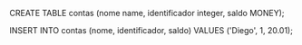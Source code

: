 CREATE TABLE contas (nome name, identificador integer, saldo MONEY);

INSERT INTO contas (nome, identificador, saldo) VALUES ('Diego', 1, 20.01);
